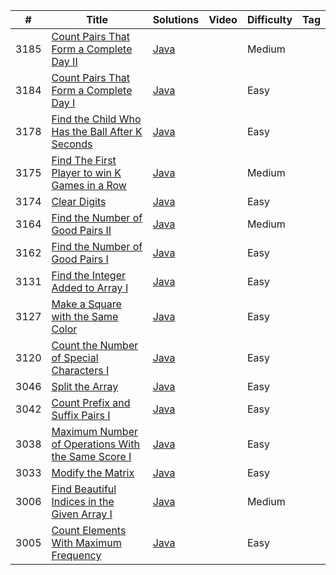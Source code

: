 | #    | Title                                                                                                                                   | Solutions                                                                                                          | Video                                                                         | Difficulty | Tag                                                                  
|------|-----------------------------------------------------------------------------------------------------------------------------------------|--------------------------------------------------------------------------------------------------------------------|-------------------------------------------------------------------------------|------------|----------------------------------------------------------------------
| 3185 | [Count Pairs That Form a Complete Day II](https://leetcode.com/problems/count-pairs-that-form-a-complete-day-ii/)                       | [Java](https://github.com/fishercoder1534/Leetcode/blob/master/src/main/java/com/fishercoder/solutions/_3185.java) |                                                                               | Medium     |
| 3184 | [Count Pairs That Form a Complete Day I](https://leetcode.com/problems/count-pairs-that-form-a-complete-day-i/)                         | [Java](https://github.com/fishercoder1534/Leetcode/blob/master/src/main/java/com/fishercoder/solutions/_3184.java) |                                                                               | Easy       |
| 3178 | [Find the Child Who Has the Ball After K Seconds](https://leetcode.com/problems/find-the-child-who-has-the-ball-after-k-seconds/)       | [Java](https://github.com/fishercoder1534/Leetcode/blob/master/src/main/java/com/fishercoder/solutions/_3178.java) |                                                                               | Easy       |
| 3175 | [Find The First Player to win K Games in a Row](https://leetcode.com/problems/find-the-first-player-to-win-k-games-in-a-row/)           | [Java](https://github.com/fishercoder1534/Leetcode/blob/master/src/main/java/com/fishercoder/solutions/_3175.java) |                                                                               | Medium     |
| 3174 | [Clear Digits](https://leetcode.com/problems/clear-digits/)                                                                             | [Java](https://github.com/fishercoder1534/Leetcode/blob/master/src/main/java/com/fishercoder/solutions/_3174.java) |                                                                               | Easy       |
| 3164 | [Find the Number of Good Pairs II](https://leetcode.com/problems/find-the-number-of-good-pairs-ii/)                                     | [Java](https://github.com/fishercoder1534/Leetcode/blob/master/src/main/java/com/fishercoder/solutions/_3164.java) |                                                                               | Medium     |
| 3162 | [Find the Number of Good Pairs I](https://leetcode.com/problems/find-the-number-of-good-pairs-i/)                                       | [Java](https://github.com/fishercoder1534/Leetcode/blob/master/src/main/java/com/fishercoder/solutions/_3162.java) |                                                                               | Easy       |
| 3131 | [Find the Integer Added to Array I](https://leetcode.com/problems/find-the-integer-added-to-array-i/)                                   | [Java](https://github.com/fishercoder1534/Leetcode/blob/master/src/main/java/com/fishercoder/solutions/_3131.java) |                                                                               | Easy       |
| 3127 | [Make a Square with the Same Color](https://leetcode.com/problems/make-a-square-with-the-same-color/)                                   | [Java](https://github.com/fishercoder1534/Leetcode/blob/master/src/main/java/com/fishercoder/solutions/_3127.java) |                                                                               | Easy       |
| 3120 | [Count the Number of Special Characters I](https://leetcode.com/problems/count-the-number-of-special-characters-i/)                     | [Java](https://github.com/fishercoder1534/Leetcode/blob/master/src/main/java/com/fishercoder/solutions/_3120.java) |                                                                               | Easy       |
| 3046 | [Split the Array](https://leetcode.com/problems/split-the-array/)                                                                       | [Java](https://github.com/fishercoder1534/Leetcode/blob/master/src/main/java/com/fishercoder/solutions/_3046.java) |                                                                               | Easy       |
| 3042 | [Count Prefix and Suffix Pairs I](https://leetcode.com/problems/count-prefix-and-suffix-pairs-i/)                                       | [Java](https://github.com/fishercoder1534/Leetcode/blob/master/src/main/java/com/fishercoder/solutions/_3042.java) |                                                                               | Easy       |
| 3038 | [Maximum Number of Operations With the Same Score I](https://leetcode.com/problems/maximum-number-of-operations-with-the-same-score-i/) | [Java](https://github.com/fishercoder1534/Leetcode/blob/master/src/main/java/com/fishercoder/solutions/_3038.java) |                                                                               | Easy       |
| 3033 | [Modify the Matrix](https://leetcode.com/problems/modify-the-matrix/)                                                                   | [Java](https://github.com/fishercoder1534/Leetcode/blob/master/src/main/java/com/fishercoder/solutions/_3033.java) |                                                                               | Easy       |
| 3006 | [Find Beautiful Indices in the Given Array I](https://leetcode.com/problems/find-beautiful-indices-in-the-given-array-i/)               | [Java](https://github.com/fishercoder1534/Leetcode/blob/master/src/main/java/com/fishercoder/solutions/_3006.java) |                                                                               | Medium     |
| 3005 | [Count Elements With Maximum Frequency](https://leetcode.com/problems/count-elements-with-maximum-frequency/)                           | [Java](https://github.com/fishercoder1534/Leetcode/blob/master/src/main/java/com/fishercoder/solutions/_3005.java) |                                                                               | Easy       |
